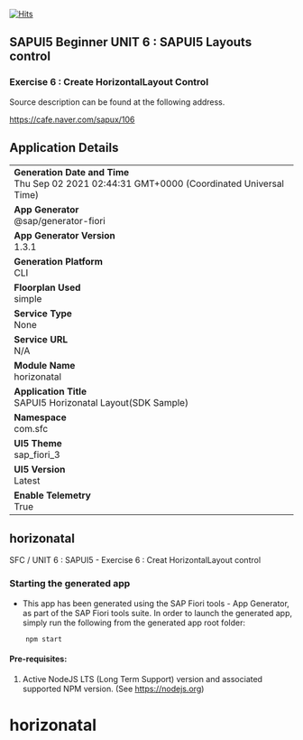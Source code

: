 
[![Hits](https://hits.seeyoufarm.com/api/count/incr/badge.svg?url=https%3A%2F%2Fgithub.com%2FnavercafeSFC%2Fhit-counter&count_bg=%2379C83D&title_bg=%23555555&icon=&icon_color=%23E7E7E7&title=hits&edge_flat=false)](https://hits.seeyoufarm.com)

## SAPUI5 Beginner UNIT 6 : SAPUI5 Layouts control

### Exercise 6 : Create HorizontalLayout Control

Source description can be found at the following address.

https://cafe.naver.com/sapux/106


## Application Details
|               |
| ------------- |
|**Generation Date and Time**<br>Thu Sep 02 2021 02:44:31 GMT+0000 (Coordinated Universal Time)|
|**App Generator**<br>@sap/generator-fiori|
|**App Generator Version**<br>1.3.1|
|**Generation Platform**<br>CLI|
|**Floorplan Used**<br>simple|
|**Service Type**<br>None|
|**Service URL**<br>N/A
|**Module Name**<br>horizonatal|
|**Application Title**<br>SAPUI5 Horizonatal Layout(SDK Sample)|
|**Namespace**<br>com.sfc|
|**UI5 Theme**<br>sap_fiori_3|
|**UI5 Version**<br>Latest|
|**Enable Telemetry**<br>True|

## horizonatal

SFC / UNIT 6 : SAPUI5 - ﻿Exercise 6 : Creat HorizontalLayout control﻿

### Starting the generated app

-   This app has been generated using the SAP Fiori tools - App Generator, as part of the SAP Fiori tools suite.  In order to launch the generated app, simply run the following from the generated app root folder:

```
    npm start
```

#### Pre-requisites:

1. Active NodeJS LTS (Long Term Support) version and associated supported NPM version.  (See https://nodejs.org)


# horizonatal
